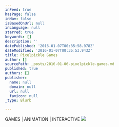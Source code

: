 ```yaml
---
inFeed: true
hasPage: false
inNav: false
isBasedOnUrl: null
inLanguage: null
starred: true
keywords: []
description: ''
datePublished: '2016-01-07T00:35:58.078Z'
dateModified: '2016-01-07T00:35:53.943Z'
title: Pixelpickle Games
author: []
sourcePath: _posts/2016-01-06-pixelpickle-games.md
published: true
authors: []
publisher:
  name: null
  domain: null
  url: null
  favicon: null
_type: Blurb

---
```

GAMES | ANIMATION | INTERACTIVE
![](https://the-grid-user-content.s3-us-west-2.amazonaws.com/59a00533-e61b-4a68-bdc8-52bec41a2cb7.png)